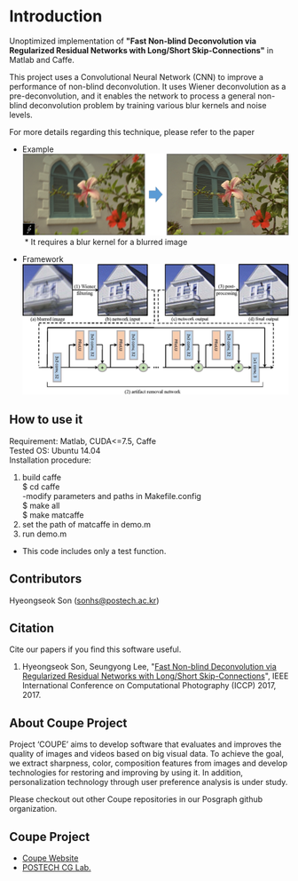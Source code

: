 # Introduction
Unoptimized implementation of <b>"Fast Non-blind Deconvolution via Regularized Residual Networks with Long/Short Skip-Connections"</b> in Matlab and Caffe.

This project uses a Convolutional Neural Network (CNN) to improve a performance of non-blind deconvolution. It uses Wiener deconvolution as a pre-deconvolution, and it enables the network to process a general non-blind deconvolution problem by training various blur kernels and noise levels.

For more details regarding this technique, please refer to the paper

* Example
![Example](docs/images/deconv_example.png)  
  * It requires a blur kernel for a blurred image

* Framework
![Framework](docs/images/framework.jpg)

## How to use it
Requirement: Matlab, CUDA<=7.5, Caffe<br>
Tested OS: Ubuntu 14.04<br>
Installation procedure:<br>

1. build caffe <br>
$ cd caffe <br>
-modify parameters and paths in Makefile.config <br>
$ make all <br>
$ make matcaffe <br>
2. set the path of matcaffe in demo.m <br>
3. run demo.m <br>
* This code includes only a test function.

## Contributors
Hyeongseok Son (sonhs@postech.ac.kr)

## Citation
Cite our papers if you find this software useful.<br>
1. Hyeongseok Son, Seungyong Lee, "[Fast Non-blind Deconvolution via Regularized Residual Networks with Long/Short Skip-Connections](http://cg.postech.ac.kr/research/resnet_deconvolution/)", IEEE International Conference on Computational Photography (ICCP) 2017, 2017. 

## About Coupe Project
Project ‘COUPE’ aims to develop software that evaluates and improves the quality of images and videos based on big visual data. To achieve the goal, we extract sharpness, color, composition features from images and develop technologies for restoring and improving by using it. In addition, personalization technology through user preference analysis is under study.

Please checkout out other Coupe repositories in our Posgraph github organization.

## Coupe Project
* [Coupe Website](http://coupe.postech.ac.kr/)
* [POSTECH CG Lab.](http://cg.postech.ac.kr/)




